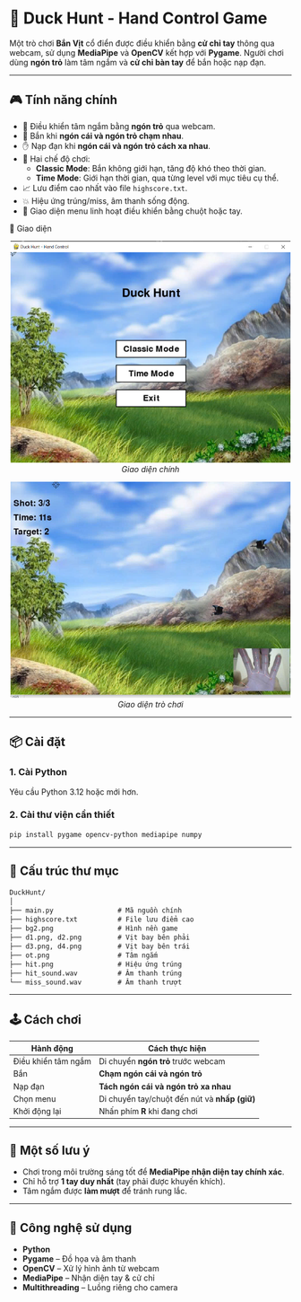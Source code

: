 # 🦆 Duck Hunt - Hand Control Game

Một trò chơi **Bắn Vịt** cổ điển được điều khiển bằng **cử chỉ tay** thông qua webcam, sử dụng **MediaPipe** và **OpenCV** kết hợp với **Pygame**. Người chơi dùng **ngón trỏ** làm tâm ngắm và **cử chỉ bàn tay** để bắn hoặc nạp đạn.

---

## 🎮 Tính năng chính

- 🎯 Điều khiển tâm ngắm bằng **ngón trỏ** qua webcam.
- 🤏 Bắn khi **ngón cái và ngón trỏ chạm nhau**.
- ✋ Nạp đạn khi **ngón cái và ngón trỏ cách xa nhau**.
- 🔫 Hai chế độ chơi:
  - **Classic Mode**: Bắn không giới hạn, tăng độ khó theo thời gian.
  - **Time Mode**: Giới hạn thời gian, qua từng level với mục tiêu cụ thể.
- 📈 Lưu điểm cao nhất vào file `highscore.txt`.
- 💥 Hiệu ứng trúng/miss, âm thanh sống động.
- 🧠 Giao diện menu linh hoạt điều khiển bằng chuột hoặc tay.

🎯 Giao diện
<p align="center">
  <img src="anh_giao_dien/giao_dien_chinh.png" alt="Giao diện chính" width="500"/>
  <br/>
  <em>Giao diện chính</em>
</p>

<p align="center">
  <img src="anh_giao_dien/giao_dien_game.png" alt="Giao diện trò chơi" width="500"/>
  <br/>
  <em>Giao diện trò chơi</em>
</p>

---

## 📦 Cài đặt

### 1. Cài Python

Yêu cầu Python 3.12 hoặc mới hơn.

### 2. Cài thư viện cần thiết

```bash
pip install pygame opencv-python mediapipe numpy
```

---

## 📁 Cấu trúc thư mục

```
DuckHunt/
│
├── main.py                # Mã nguồn chính
├── highscore.txt          # File lưu điểm cao
├── bg2.png                # Hình nền game
├── d1.png, d2.png         # Vịt bay bên phải
├── d3.png, d4.png         # Vịt bay bên trái
├── ot.png                 # Tâm ngắm
├── hit.png                # Hiệu ứng trúng
├── hit_sound.wav          # Âm thanh trúng
└── miss_sound.wav         # Âm thanh trượt
```

---

## 🕹️ Cách chơi

| Hành động        | Cách thực hiện                                       |
|------------------|------------------------------------------------------|
| Điều khiển tâm ngắm | Di chuyển **ngón trỏ** trước webcam                 |
| Bắn              | **Chạm ngón cái và ngón trỏ**                        |
| Nạp đạn          | **Tách ngón cái và ngón trỏ xa nhau**               |
| Chọn menu        | Di chuyển tay/chuột đến nút và **nhấp (giữ)**        |
| Khởi động lại    | Nhấn phím **R** khi đang chơi                       |

---

## 🧠 Một số lưu ý

- Chơi trong môi trường sáng tốt để **MediaPipe nhận diện tay chính xác**.
- Chỉ hỗ trợ **1 tay duy nhất** (tay phải được khuyến khích).
- Tâm ngắm được **làm mượt** để tránh rung lắc.

---

## 📸 Công nghệ sử dụng

- **Python**
- **Pygame** – Đồ họa và âm thanh
- **OpenCV** – Xử lý hình ảnh từ webcam
- **MediaPipe** – Nhận diện tay & cử chỉ
- **Multithreading** – Luồng riêng cho camera
